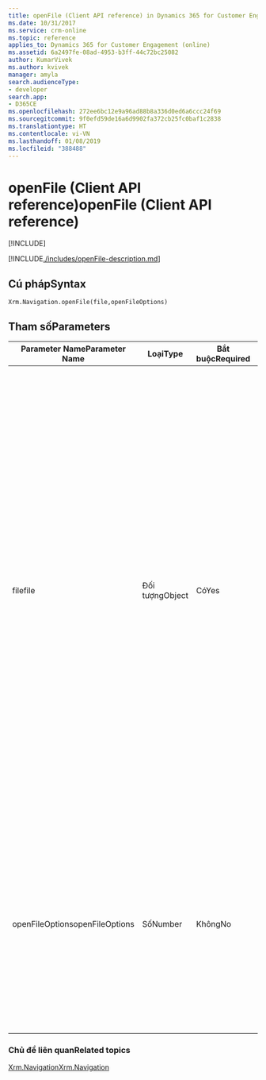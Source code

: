 ```yaml
---
title: openFile (Client API reference) in Dynamics 365 for Customer Engagement| MicrosoftDocs
ms.date: 10/31/2017
ms.service: crm-online
ms.topic: reference
applies_to: Dynamics 365 for Customer Engagement (online)
ms.assetid: 6a2497fe-08ad-4953-b3ff-44c72bc25082
author: KumarVivek
ms.author: kvivek
manager: amyla
search.audienceType:
- developer
search.app:
- D365CE
ms.openlocfilehash: 272ee6bc12e9a96ad88b8a336d0ed6a6ccc24f69
ms.sourcegitcommit: 9f0efd59de16a6d9902fa372cb25fc0baf1c2838
ms.translationtype: HT
ms.contentlocale: vi-VN
ms.lasthandoff: 01/08/2019
ms.locfileid: "388488"
---
```

# <a name="openfile-client-api-reference"></a><span data-ttu-id="46666-102">openFile (Client API reference)</span><span class="sxs-lookup"><span data-stu-id="46666-102">openFile (Client API reference)</span></span>

[!INCLUDE[](../../../../includes/cc_applies_to_update_9_0_0.md)]

[!INCLUDE[./includes/openFile-description.md](./includes/openFile-description.md)]

## <a name="syntax"></a><span data-ttu-id="46666-103">Cú pháp</span><span class="sxs-lookup"><span data-stu-id="46666-103">Syntax</span></span>

`Xrm.Navigation.openFile(file,openFileOptions)`

## <a name="parameters"></a><span data-ttu-id="46666-104">Tham số</span><span class="sxs-lookup"><span data-stu-id="46666-104">Parameters</span></span>

| <span data-ttu-id="46666-105">Parameter Name</span><span class="sxs-lookup"><span data-stu-id="46666-105">Parameter Name</span></span>        | <span data-ttu-id="46666-106">Loại</span><span class="sxs-lookup"><span data-stu-id="46666-106">Type</span></span>           | <span data-ttu-id="46666-107">Bắt buộc</span><span class="sxs-lookup"><span data-stu-id="46666-107">Required</span></span>  |<span data-ttu-id="46666-108">Mô tả</span><span class="sxs-lookup"><span data-stu-id="46666-108">Description</span></span>  |
| ------------- |-------------| -----|-----|
|<span data-ttu-id="46666-109">file</span><span class="sxs-lookup"><span data-stu-id="46666-109">file</span></span> |<span data-ttu-id="46666-110">Đối tượng</span><span class="sxs-lookup"><span data-stu-id="46666-110">Object</span></span> | <span data-ttu-id="46666-111">Có</span><span class="sxs-lookup"><span data-stu-id="46666-111">Yes</span></span>|<span data-ttu-id="46666-112">An object describing the file to open.</span><span class="sxs-lookup"><span data-stu-id="46666-112">An object describing the file to open.</span></span> <span data-ttu-id="46666-113">The object has the following attributes:</span><span class="sxs-lookup"><span data-stu-id="46666-113">The object has the following attributes:</span></span><br/><span data-ttu-id="46666-114">- **fileContent**: String.</span><span class="sxs-lookup"><span data-stu-id="46666-114">- **fileContent**: String.</span></span> <span data-ttu-id="46666-115">Contents of the file.</span><span class="sxs-lookup"><span data-stu-id="46666-115">Contents of the file.</span></span>  <br/><span data-ttu-id="46666-116">- **fileName**: String.</span><span class="sxs-lookup"><span data-stu-id="46666-116">- **fileName**: String.</span></span> <span data-ttu-id="46666-117">Name of the file.</span><span class="sxs-lookup"><span data-stu-id="46666-117">Name of the file.</span></span><br/><span data-ttu-id="46666-118">- **fileSize**: Number.</span><span class="sxs-lookup"><span data-stu-id="46666-118">- **fileSize**: Number.</span></span> <span data-ttu-id="46666-119">Size of the file in KB.</span><span class="sxs-lookup"><span data-stu-id="46666-119">Size of the file in KB.</span></span><br/><span data-ttu-id="46666-120">- **mimeType**: String.</span><span class="sxs-lookup"><span data-stu-id="46666-120">- **mimeType**: String.</span></span> <span data-ttu-id="46666-121">MIME type of the file.</span><span class="sxs-lookup"><span data-stu-id="46666-121">MIME type of the file.</span></span>|
|<span data-ttu-id="46666-122">openFileOptions</span><span class="sxs-lookup"><span data-stu-id="46666-122">openFileOptions</span></span> |<span data-ttu-id="46666-123">Số</span><span class="sxs-lookup"><span data-stu-id="46666-123">Number</span></span> | <span data-ttu-id="46666-124">Không</span><span class="sxs-lookup"><span data-stu-id="46666-124">No</span></span>|<span data-ttu-id="46666-125">Specify whether to open or save the file:</span><span class="sxs-lookup"><span data-stu-id="46666-125">Specify whether to open or save the file:</span></span><br/> `1:Open`<br/> `2:Save`<br/><span data-ttu-id="46666-126">If you do not specify this parameter, by default **1** (open) is passed.</span><span class="sxs-lookup"><span data-stu-id="46666-126">If you do not specify this parameter, by default **1** (open) is passed.</span></span>|

### <a name="related-topics"></a><span data-ttu-id="46666-127">Chủ đề liên quan</span><span class="sxs-lookup"><span data-stu-id="46666-127">Related topics</span></span>

[<span data-ttu-id="46666-128">Xrm.Navigation</span><span class="sxs-lookup"><span data-stu-id="46666-128">Xrm.Navigation</span></span>](../xrm-navigation.md)

